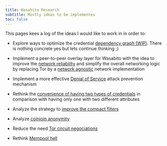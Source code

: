```yaml
---
title: Wasabito Research
subtitle: Mostly ideas to be implementes
toc: false
---
```


This pages kees a log of the ideas I would like to work in in order to:

- Explore ways to optimize the credential  [dependency graph (WIP)](wasabito_dependency_graph). There is nothing concrete yes but lets continue thinking ;)

- Implement a peer-to-peer overlay layer for Wasabito with the idea to improve the  [network reliability](wasabito_network_reliability) and simplify the overall networking logic by replacing Tor by a  [network agnostic](wasabito_network_agnostic) network implementation

- Implement a more effective  [Denial of Service](wasabito_dos_protection) attack prevention mechanism

- Rethink the  [convenience of having two types of credentials](wasabito_kvac_unification) in comparison with having only one with two different attributes

- Analyze the strategy to  [improve the compact filters](wasabito_compact_filters)

- Analyze [coinjoin anonymity](knapsack)

- Reduce the need [Tor circuit negociations](tor_circuit_reduction) 

- Rethink  [Mempool hell](mempool-hell)
